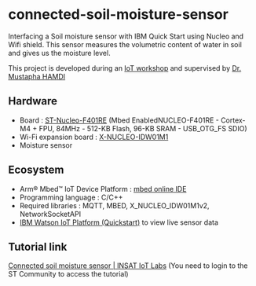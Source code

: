 # connected-soil-moisture-sensor
Interfacing a Soil moisture sensor with IBM Quick Start using Nucleo and Wifi shield. This sensor measures the volumetric content of water in soil and gives us the moisture level.

This project is developed during an [IoT workshop](http://devfest.ieee.tn/) and supervised by [Dr. Mustapha HAMDI](https://www.linkedin.com/in/mustapha-hamdi-724787a8/)

## Hardware
 * Board : [ST-Nucleo-F401RE](https://os.mbed.com/platforms/ST-Nucleo-F401RE/) (Mbed EnabledNUCLEO-F401RE - Cortex-M4 + FPU, 84MHz - 512-KB Flash, 96-KB SRAM - USB_OTG_FS SDIO)
 * Wi-Fi expansion board : [X-NUCLEO-IDW01M1](https://os.mbed.com/components/X-NUCLEO-IDW01M1/)
 * Moisture sensor
 
## Ecosystem
 * Arm® Mbed™ IoT Device Platform : [mbed online IDE](https://os.mbed.com/compiler/)
 * Programming language : C/C++
 * Required libraries : MQTT, MBED, X_NUCLEO_IDW01M1v2, NetworkSocketAPI
 * [IBM Watson IoT Platform (Quickstart)](https://quickstart.internetofthings.ibmcloud.com/#/) to view live sensor data 
 
## Tutorial link
[Connected soil moisture sensor | INSAT IoT Labs](https://community.st.com/docs/DOC-1687-connected-soil-moisture-sensor-insat-iot-labs) (You need to login to the ST Community to access the tutorial)
